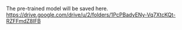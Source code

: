 The pre-trained model will be saved here.
https://drive.google.com/drive/u/2/folders/1PcPBadyENy-Vq7XtcKQt-RZFFmdZ8IFB
